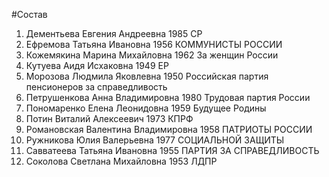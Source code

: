 #Состав
1. Дементьева Евгения Андреевна 1985 СР
2. Ефремова Татьяна Ивановна 1956 КОММУНИСТЫ РОССИИ
3. Кожемякина Марина Михайловна 1962 За женщин России
4. Кутуева Аидя Исхаковна 1949 ЕР
5. Морозова Людмила Яковлевна 1950 Российская партия пенсионеров за справедливость
6. Петрушенкова Анна Владимировна 1980 Трудовая партия России
7. Пономаренко Елена Леонидовна 1959 Будущее Родины
8. Потин Виталий Алексеевич 1973 КПРФ
9. Романовская Валентина Владимировна 1958 ПАТРИОТЫ РОССИИ
10. Ружникова Юлия Валерьевна 1977 СОЦИАЛЬНОЙ ЗАЩИТЫ
11. Савватеева Татьяна Ивановна 1955 ПАРТИЯ ЗА СПРАВЕДЛИВОСТЬ
12. Соколова Светлана Михайловна 1953 ЛДПР
